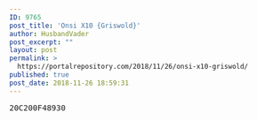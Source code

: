```yaml
---
ID: 9765
post_title: 'Onsi X10 {Griswold}'
author: HusbandVader
post_excerpt: ""
layout: post
permalink: >
  https://portalrepository.com/2018/11/26/onsi-x10-griswold/
published: true
post_date: 2018-11-26 18:59:31
---
```

<pre>20C200F48930</pre>